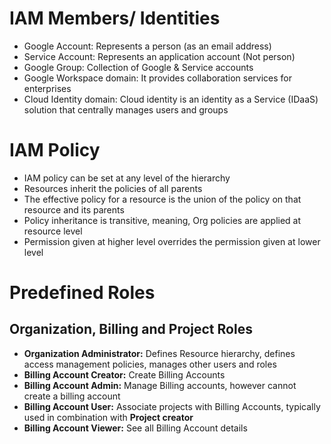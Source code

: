 # IAM Members/ Identities

- Google Account: Represents a person (as an email address)
- Service Account: Represents an application account (Not person)
- Google Group: Collection of Google & Service accounts
- Google Workspace domain: It provides collaboration services for enterprises
- Cloud Identity domain: Cloud identity is an identity as a Service (IDaaS) solution that centrally manages users and groups

# IAM Policy
- IAM policy can be set at any level of the hierarchy
- Resources inherit the policies of all parents
- The effective policy for a resource is the union of the policy on that resource and its parents
- Policy inheritance is transitive, meaning, Org policies are applied at resource level
- Permission given at higher level overrides the permission given at lower level

# Predefined Roles
## Organization, Billing and Project Roles
* __Organization Administrator:__ Defines Resource hierarchy, defines access management policies, manages other users and roles
* __Billing Account Creator:__ Create Billing Accounts
* __Billing Account Admin:__ Manage Billing accounts, however cannot create a billing account
* __Billing Account User:__ Associate projects with Billing Accounts, typically used in combination with __Project creator__
* __Billing Account Viewer:__ See all Billing Account details
